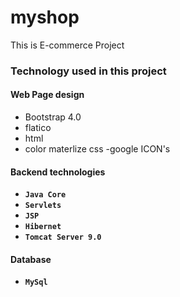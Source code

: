 # myshop
This is E-commerce Project



### Technology used in this project

#### Web Page design ####
- Bootstrap 4.0
- flatico
- html
- color materlize css
-google ICON's


#### Backend technologies ####

- **`Java Core`**
- **`Servlets`** 
- **`JSP`**
- **`Hibernet`**
- **`Tomcat Server 9.0`**

#### Database ####

- **`MySql`**

